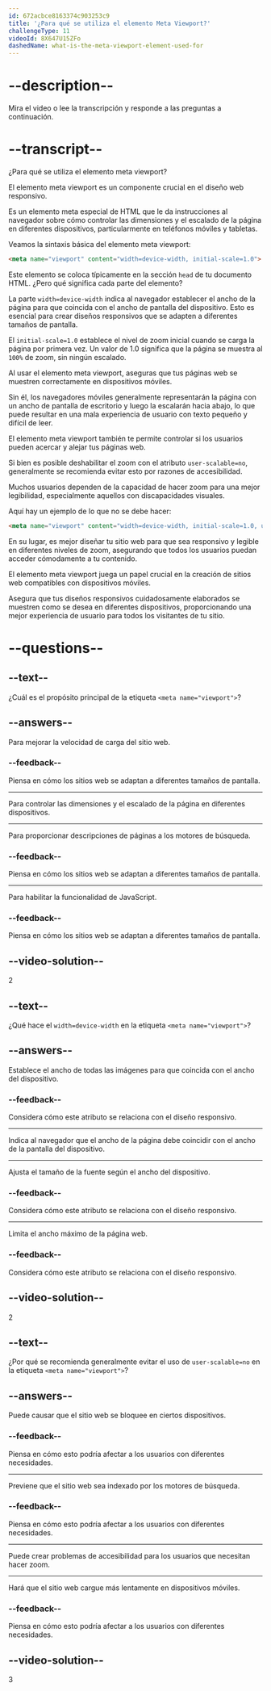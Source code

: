 ```yaml
---
id: 672acbce8163374c903253c9
title: '¿Para qué se utiliza el elemento Meta Viewport?'
challengeType: 11
videoId: 8X647U15ZFo
dashedName: what-is-the-meta-viewport-element-used-for
---
```


# --description--

Mira el video o lee la transcripción y responde a las preguntas a continuación.

# --transcript--

¿Para qué se utiliza el elemento meta viewport?

El elemento meta viewport es un componente crucial en el diseño web responsivo.

Es un elemento meta especial de HTML que le da instrucciones al navegador sobre cómo controlar las dimensiones y el escalado de la página en diferentes dispositivos, particularmente en teléfonos móviles y tabletas.

Veamos la sintaxis básica del elemento meta viewport:

```html
<meta name="viewport" content="width=device-width, initial-scale=1.0">
```

Este elemento se coloca típicamente en la sección `head` de tu documento HTML. ¿Pero qué significa cada parte del elemento?

La parte `width=device-width` indica al navegador establecer el ancho de la página para que coincida con el ancho de pantalla del dispositivo. Esto es esencial para crear diseños responsivos que se adapten a diferentes tamaños de pantalla.

El `initial-scale=1.0` establece el nivel de zoom inicial cuando se carga la página por primera vez. Un valor de 1.0 significa que la página se muestra al `100%` de zoom, sin ningún escalado.

Al usar el elemento meta viewport, aseguras que tus páginas web se muestren correctamente en dispositivos móviles.

Sin él, los navegadores móviles generalmente representarán la página con un ancho de pantalla de escritorio y luego la escalarán hacia abajo, lo que puede resultar en una mala experiencia de usuario con texto pequeño y difícil de leer.

El elemento meta viewport también te permite controlar si los usuarios pueden acercar y alejar tus páginas web.

Si bien es posible deshabilitar el zoom con el atributo `user-scalable=no`, generalmente se recomienda evitar esto por razones de accesibilidad.

Muchos usuarios dependen de la capacidad de hacer zoom para una mejor legibilidad, especialmente aquellos con discapacidades visuales.

Aquí hay un ejemplo de lo que no se debe hacer:

```html
<meta name="viewport" content="width=device-width, initial-scale=1.0, user-scalable=no">
```

En su lugar, es mejor diseñar tu sitio web para que sea responsivo y legible en diferentes niveles de zoom, asegurando que todos los usuarios puedan acceder cómodamente a tu contenido.

El elemento meta viewport juega un papel crucial en la creación de sitios web compatibles con dispositivos móviles.

Asegura que tus diseños responsivos cuidadosamente elaborados se muestren como se desea en diferentes dispositivos, proporcionando una mejor experiencia de usuario para todos los visitantes de tu sitio.

# --questions--

## --text--

¿Cuál es el propósito principal de la etiqueta `<meta name="viewport">`?

## --answers--

Para mejorar la velocidad de carga del sitio web.

### --feedback--

Piensa en cómo los sitios web se adaptan a diferentes tamaños de pantalla.

---

Para controlar las dimensiones y el escalado de la página en diferentes dispositivos.

---

Para proporcionar descripciones de páginas a los motores de búsqueda.

### --feedback--

Piensa en cómo los sitios web se adaptan a diferentes tamaños de pantalla.

---

Para habilitar la funcionalidad de JavaScript.

### --feedback--

Piensa en cómo los sitios web se adaptan a diferentes tamaños de pantalla.

## --video-solution--

2

## --text--

¿Qué hace el `width=device-width` en la etiqueta `<meta name="viewport">`?

## --answers--

Establece el ancho de todas las imágenes para que coincida con el ancho del dispositivo.

### --feedback--

Considera cómo este atributo se relaciona con el diseño responsivo.

---

Indica al navegador que el ancho de la página debe coincidir con el ancho de la pantalla del dispositivo.

---

Ajusta el tamaño de la fuente según el ancho del dispositivo.

### --feedback--

Considera cómo este atributo se relaciona con el diseño responsivo.

---

Limita el ancho máximo de la página web.

### --feedback--

Considera cómo este atributo se relaciona con el diseño responsivo.

## --video-solution--

2

## --text--

¿Por qué se recomienda generalmente evitar el uso de `user-scalable=no` en la etiqueta `<meta name="viewport">`?

## --answers--

Puede causar que el sitio web se bloquee en ciertos dispositivos.

### --feedback--

Piensa en cómo esto podría afectar a los usuarios con diferentes necesidades.

---

Previene que el sitio web sea indexado por los motores de búsqueda.

### --feedback--

Piensa en cómo esto podría afectar a los usuarios con diferentes necesidades.

---

Puede crear problemas de accesibilidad para los usuarios que necesitan hacer zoom.

---

Hará que el sitio web cargue más lentamente en dispositivos móviles.

### --feedback--

Piensa en cómo esto podría afectar a los usuarios con diferentes necesidades.

## --video-solution--

3

